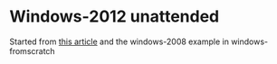 # Windows-2012 unattended

Started from [this article](http://derek858.blogspot.ca/2012/07/windows-server-2012-unattended.html)
and the windows-2008 example in windows-fromscratch